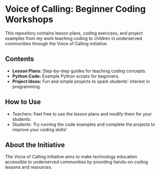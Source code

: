 # Voice of Calling: Beginner Coding Workshops

This repository contains lesson plans, coding exercises, and project examples from my work teaching coding to children in underserved communities through the Voice of Calling initiative.

## Contents
- **Lesson Plans:** Step-by-step guides for teaching coding concepts.
- **Python Code:** Example Python scripts for beginners.
- **Project Ideas:** Fun and simple projects to spark students' interest in programming.

## How to Use
- Teachers: Feel free to use the lesson plans and modify them for your students.
- Students: Try running the code examples and complete the projects to improve your coding skills!

## About the Initiative
The Voice of Calling initiative aims to make technology education accessible to underserved communities by providing hands-on coding lessons and resources.
